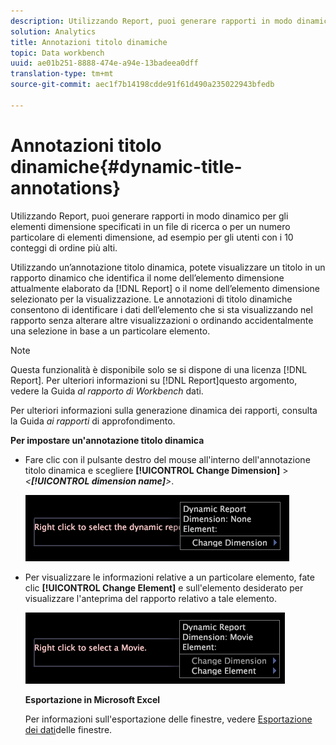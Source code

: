 ```yaml
---
description: Utilizzando Report, puoi generare rapporti in modo dinamico per gli elementi dimensione specificati in un file di ricerca o per un numero particolare di elementi dimensione, ad esempio per gli utenti con i 10 conteggi di ordine più alti.
solution: Analytics
title: Annotazioni titolo dinamiche
topic: Data workbench
uuid: ae01b251-8888-474e-a94e-13badeea0dff
translation-type: tm+mt
source-git-commit: aec1f7b14198cdde91f61d490a235022943bfedb

---
```



# Annotazioni titolo dinamiche{#dynamic-title-annotations}

Utilizzando Report, puoi generare rapporti in modo dinamico per gli elementi dimensione specificati in un file di ricerca o per un numero particolare di elementi dimensione, ad esempio per gli utenti con i 10 conteggi di ordine più alti.

Utilizzando un’annotazione titolo dinamica, potete visualizzare un titolo in un rapporto dinamico che identifica il nome dell’elemento dimensione attualmente elaborato da [!DNL Report] o il nome dell’elemento dimensione selezionato per la visualizzazione. Le annotazioni di titolo dinamiche consentono di identificare i dati dell’elemento che si sta visualizzando nel rapporto senza alterare altre visualizzazioni o ordinando accidentalmente una selezione in base a un particolare elemento.

>[!NOTE]
>
>Questa funzionalità è disponibile solo se si dispone di una licenza [!DNL Report]. Per ulteriori informazioni su [!DNL Report]questo argomento, vedere la Guida *al rapporto di Workbench* dati.

Per ulteriori informazioni sulla generazione dinamica dei rapporti, consulta la Guida *ai rapporti* di approfondimento.

**Per impostare un&#39;annotazione titolo dinamica**

* Fare clic con il pulsante destro del mouse all&#39;interno dell&#39;annotazione titolo dinamica e scegliere **[!UICONTROL Change Dimension]** > *&lt;**[!UICONTROL dimension name]**>*.

   ![](assets/mnu_DynamicTitle.png)

* Per visualizzare le informazioni relative a un particolare elemento, fate clic **[!UICONTROL Change Element]** e sull&#39;elemento desiderato per visualizzare l&#39;anteprima del rapporto relativo a tale elemento.

   ![](assets/mnu_DynamicTitle_Element.png)

   **Esportazione in Microsoft Excel**

   Per informazioni sull&#39;esportazione delle finestre, vedere [Esportazione dei dati](../../../../home/c-get-started/c-wk-win-wksp/c-exp-win-data.md#concept-8df61d64ed434cc5a499023c44197349)delle finestre.

